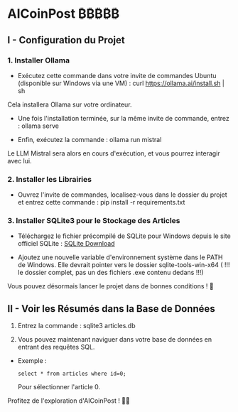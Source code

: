 # AICoinPost ₿₿₿₿₿

## I - Configuration du Projet

### 1. Installer Ollama

- Exécutez cette commande dans votre invite de commandes Ubuntu (disponible sur Windows via une VM) : curl https://ollama.ai/install.sh | sh

Cela installera Ollama sur votre ordinateur.

- Une fois l'installation terminée, sur la même invite de commande, entrez : ollama serve

- Enfin, exécutez la commande :
ollama run mistral

Le LLM Mistral sera alors en cours d'exécution, et vous pourrez interagir avec lui.

### 2. Installer les Librairies

- Ouvrez l'invite de commandes, localisez-vous dans le dossier du projet et entrez cette commande :
pip install -r requirements.txt

### 3. Installer SQLite3 pour le Stockage des Articles

- Téléchargez le fichier précompilé de SQLite pour Windows depuis le site officiel SQLite : [SQLite Download](https://www.sqlite.org/download.html)

- Ajoutez une nouvelle variable d'environnement système dans le PATH de Windows. Elle devrait pointer vers le dossier sqlite-tools-win-x64 ( !!! le dossier complet, pas un des fichiers .exe contenu dedans !!!)

Vous pouvez désormais lancer le projet dans de bonnes conditions ! 🚀

## II - Voir les Résumés dans la Base de Données

1. Entrez la commande :
sqlite3 articles.db

2. Vous pouvez maintenant naviguer dans votre base de données en entrant des requêtes SQL.
- Exemple :
  ```
  select * from articles where id=0;
  ```
  Pour sélectionner l'article 0.

Profitez de l'exploration d'AICoinPost ! 📰🤖
